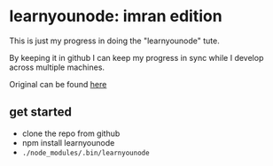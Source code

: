 learnyounode: imran edition
===========================

This is just my progress in doing the "learnyounode" tute. 

By keeping it in github I can keep my progress in sync while I develop across multiple machines.

Original can be found [here](https://github.com/workshopper/learnyounode)

## get started

* clone the repo from github
* npm install learnyounode
* `./node_modules/.bin/learnyounode`
